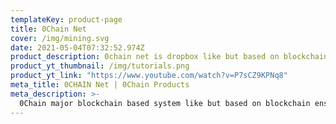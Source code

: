 ```yaml
---
templateKey: product-page
title: 0Chain Net
cover: /img/mining.svg
date: 2021-05-04T07:32:52.974Z
product_description: 0chain net is dropbox like but based on blockchain ensuring security, privacy compliance.
product_yt_thumbnail: /img/tutorials.png
product_yt_link: "https://www.youtube.com/watch?v=P7sCZ9KPNq8"
meta_title: 0CHAIN Net | 0Chain Products
meta_description: >-
  0Chain major blockchain based system like but based on blockchain ensuring security, privacy compliance.
---
```

